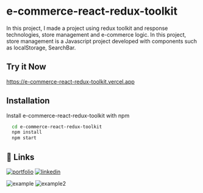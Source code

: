 
# e-commerce-react-redux-toolkit

In this project, I made a project using redux toolkit and response technologies, store management and e-commerce logic.
In this project, store management is a Javascript project developed with components such as localStorage, SearchBar.


## Try it Now 
https://e-commerce-react-redux-toolkit.vercel.app
## Installation

  Install e-commerce-react-redux-toolkit with npm
```bash
  cd e-commerce-react-redux-toolkit
  npm install 
  npm start
```
    




    
## 🔗 Links
[![portfolio](https://img.shields.io/badge/my_portfolio-000?style=for-the-badge&logo=ko-fi&logoColor=white)](https://www.baranbeyazit.com/)
[![linkedin](https://img.shields.io/badge/linkedin-0A66C2?style=for-the-badge&logo=linkedin&logoColor=white)](https://www.linkedin.com/in/baran-beyazit/)


  
![example](https://user-images.githubusercontent.com/87334718/163677318-d804f51e-9f10-4192-a9ec-ca8ff620656b.jpg)
![example2](https://user-images.githubusercontent.com/87334718/163677323-84417e12-69df-48d0-932e-261ab1b68dea.jpg)

